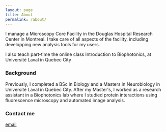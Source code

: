 ```yaml
---
layout: page
title: About
permalink: /about/
---
```


I manage a Microscopy Core Facility in the Douglas Hospital Research Center in Montreal. I take care of all aspects of the facility, including developping new analysis tools for my users.

I also teach part-time the online class Introduction to Biophotonics, at Université Laval in Quebec City

### Background

Previously, I completed a BSc in Biology and a Masters in Neurobiology in Université Laval in Quebec City. After my Master's, I worked as a research assistant in a Biophotonics lab where I studied protein interactions using fluorescence microscopy and automated image analysis.

### Contact me

[email](mailto:labriedion@gmail.com)
